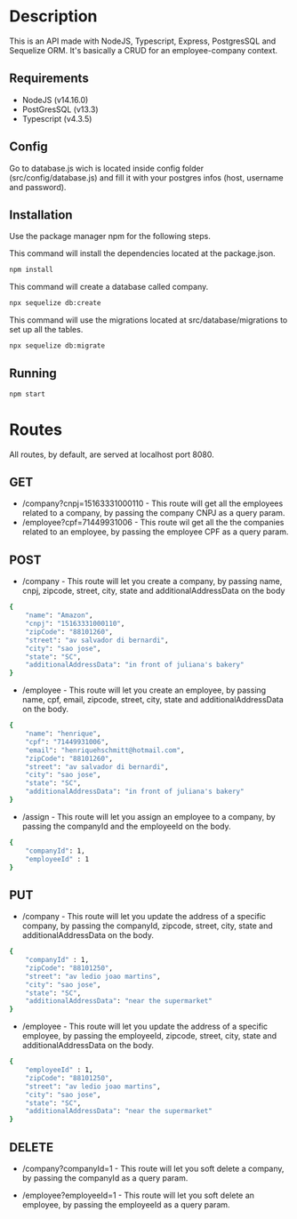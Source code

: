 
# Description

This is an API made with NodeJS, Typescript, Express, PostgresSQL and Sequelize ORM. It's basically a CRUD for an employee-company context.

## Requirements

* NodeJS (v14.16.0)
* PostGresSQL (v13.3)
* Typescript (v4.3.5)

## Config

Go to database.js wich is located inside config folder (src/config/database.js) and fill it with your postgres infos (host, username and password).

## Installation

Use the package manager npm for the following steps.

This command will install the dependencies located at the package.json.

```bash
npm install
```

This command will create a database called company.
```bash
npx sequelize db:create
```

This command will use the migrations located at src/database/migrations to set up all the tables.
```bash
npx sequelize db:migrate
```

## Running

```bash
npm start
```

# Routes
All routes, by default, are served at localhost port 8080.

## GET

* /company?cnpj=15163331000110 - This route will get all the employees related to a company, by passing the company CNPJ as a query param.
* /employee?cpf=71449931006 - This route wil get all the the companies related to an employee, by passing the employee CPF as a query param.

## POST

* /company - This route will let you create a company, by passing name, cnpj, zipcode, street, city, state and additionalAddressData on the body

```bash
{
    "name": "Amazon",
    "cnpj": "15163331000110",
    "zipCode": "88101260",
    "street": "av salvador di bernardi",
    "city": "sao jose",
    "state": "SC",
    "additionalAddressData": "in front of juliana's bakery"
}
```

* /employee - This route will let you create an employee, by passing name, cpf, email, zipcode, street, city, state and additionalAddressData on the body.

```bash
{
    "name": "henrique",
    "cpf": "71449931006",
    "email": "henriquehschmitt@hotmail.com",
    "zipCode": "88101260",
    "street": "av salvador di bernardi",
    "city": "sao jose",
    "state": "SC",
    "additionalAddressData": "in front of juliana's bakery"
}
```

* /assign - This route will let you assign an employee to a company, by passing the companyId and the employeeId on the body.

```bash
{
    "companyId": 1,
    "employeeId" : 1
}
```

## PUT

* /company - This route will let you update the address of a specific company, by passing the companyId, zipcode, street, city, state and additionalAddressData on the body.

```bash
{
    "companyId" : 1,
    "zipCode": "88101250",
    "street": "av ledio joao martins",
    "city": "sao jose",
    "state": "SC",
    "additionalAddressData": "near the supermarket"
}
```
* /employee - This route will let you update the address of a specific employee, by passing the employeeId, zipcode, street, city, state and additionalAddressData on the body.

```bash
{
    "employeeId" : 1,
    "zipCode": "88101250",
    "street": "av ledio joao martins",
    "city": "sao jose",
    "state": "SC",
    "additionalAddressData": "near the supermarket"
}
```

## DELETE

* /company?companyId=1 - This route will let you soft delete a company, by passing the companyId as a query param.

* /employee?employeeId=1 - This route will let you soft delete an employee, by passing the employeeId as a query param.
